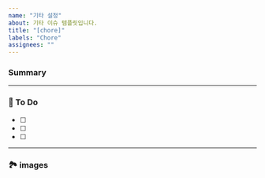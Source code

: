 ```yaml
---
name: "기타 설정"
about: 기타 이슈 템플릿입니다.
title: "[chore]"
labels: "Chore"
assignees: ""
---
```


### Summary

<!-- A brief description of the issue. -->

---

### 📝 To Do

<!-- Write what you need to do -->

- [ ]
- [ ]
- [ ]

---

### 🏞️ images

<!-- Capture related images -->
